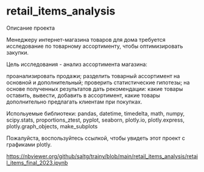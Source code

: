 # retail_items_analysis
Описание проекта

Менеджеру интернет-магазина товаров для дома требуется исследование по товарному ассортименту, чтобы оптимизировать закупки.

Цель исследования - анализ ассортимента магазина:

проанализировать продажи;
разделить товарный ассортимент на основной и дополнительный;
проверить статистические гипотезы;
на основе полученных результатов дать рекомендации:
какие товары оставить, вывести, добавить в ассортимент,
какие товары дополнительно предлагать клиентам при покупках.

Испольуемые библиотеки:
pandas, datetime, timedelta,  math,  numpy,  scipy.stats,  proportions_ztest,
pyplot,  seaborn,  plotly.io,  plotly.express,  plotly.graph_objects,  make_subplots


Пожалуйста, воспользуйтесь ссылкой, чтобы увидеть этот проект с графиками plotly.

https://nbviewer.org/github/saltg/trainy/blob/main/retail_items_analysis/retail_items_final_2023.ipynb

